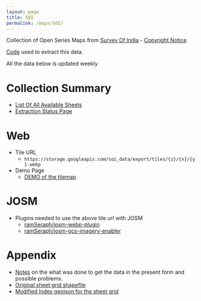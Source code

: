```yaml
---
layout: page
title: SOI
permalink: /maps/SOI/
---
```


Collection of Open Series Maps from [Survey Of India](https://onlinemaps.surveyofindia.gov.in) -  [Copyright Notice](https://surveyofindia.gov.in/pages/copyright-policy)

[Code](https://github.com/ramSeraph/opendata/tree/master/maps/SOI) used to extract this data.

All the data below is updated weekly

# Collection Summary
* [List Of All Available Sheets](sheets)
* [Extraction Status Page](status)

# Web
* Tile URL
  * `https://storage.googleapis.com/soi_data/export/tiles/{z}/{x}/{y}.webp`
* Demo Page
  * [DEMO of the tilemap](compare)

# JOSM
* Plugins needed to use the above tile url with JOSM
  * [ramSeraph/josm-webp-plugin](https://github.com/ramSeraph/josm-webp-plugin)
  * [ramSeraph/josm-gcs-imagery-enabler](https://github.com/ramSeraph/josm-gcs-imagery-enabler)

# Appendix
* [Notes](notes) on the what was done to get the data in the present form and possible problems.
* [Original sheet grid shapefile](https://storage.googleapis.com/soi_data/raw/OSM_SHEET_INDEX.zip)
* [Modified Index geojson for the sheet grid](https://storage.googleapis.com/soi_data/index.geojson)

